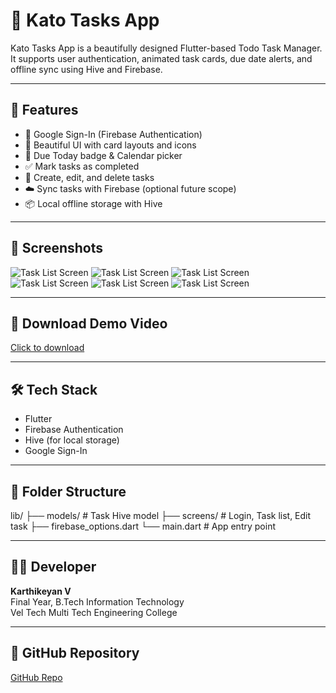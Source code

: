 # 📝 Kato Tasks App

Kato Tasks App is a beautifully designed Flutter-based Todo Task Manager. It supports user authentication, animated task cards, due date alerts, and offline sync using Hive and Firebase.

---

## 🚀 Features

- 🔐 Google Sign-In (Firebase Authentication)
- 🧠 Beautiful UI with card layouts and icons
- 📆 Due Today badge & Calendar picker
- ✅ Mark tasks as completed
- 📝 Create, edit, and delete tasks
- ☁️ Sync tasks with Firebase (optional future scope)
- 📦 Local offline storage with Hive

---

## 📸 Screenshots

![Task List Screen]("assets/screenshots/login_page.png.png")
![Task List Screen](assets/screenshots/View_Task.png)
![Task List Screen](assets/screenshots/Task_Editor.png)
![Task List Screen](assets/screenshots/View_Task_AfterInsert.png)
![Task List Screen](assets/screenshots/Completed.png.png)
![Task List Screen](assets/screenshots/Delete.png)

---

## 🎥 Download Demo Video
[Click to download](assets/screenrecord/demo.mp4)

---

## 🛠️ Tech Stack

- Flutter
- Firebase Authentication
- Hive (for local storage)
- Google Sign-In

---

## 📁 Folder Structure

lib/
├── models/ # Task Hive model
├── screens/ # Login, Task list, Edit task
├── firebase_options.dart
└── main.dart # App entry point

---

## 🧑‍💻 Developer

**Karthikeyan V**  
Final Year, B.Tech Information Technology  
Vel Tech Multi Tech Engineering College

---

## 🔗 GitHub Repository

[GitHub Repo](https://github.com/KarthikeyanV2005/kato_tasks_app)
